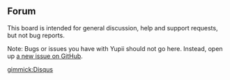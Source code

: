 ## Forum

This board is intended for general discussion, help and support requests, but not bug reports.

Note: Bugs or issues you have with Yupii should not go here. Instead, open up [a new issue on GitHub](https://github.com/cgarciagl/Yupii/issues).

[gimmick:Disqus](yupii)
